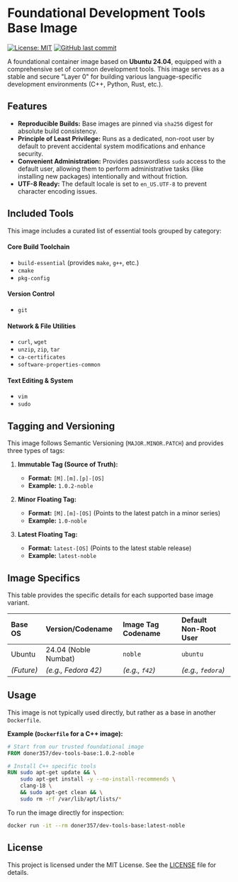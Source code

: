 # Foundational Development Tools Base Image

[![License: MIT](https://img.shields.io/badge/License-MIT-yellow.svg)](https://opensource.org/licenses/MIT)
[![GitHub last commit](https://img.shields.io/github/last-commit/Doner357/dev-tools-base.svg)](https://github.com/Doner357/dev-tools-base/tree/main)

A foundational container image based on **Ubuntu 24.04**, equipped with a comprehensive set of common development tools. This image serves as a stable and secure "Layer 0" for building various language-specific development environments (C++, Python, Rust, etc.).

## Features

* **Reproducible Builds:** Base images are pinned via `sha256` digest for absolute build consistency.
* **Principle of Least Privilege:** Runs as a dedicated, non-root user by default to prevent accidental system modifications and enhance security.
* **Convenient Administration:** Provides passwordless `sudo` access to the default user, allowing them to perform administrative tasks (like installing new packages) intentionally and without friction.
* **UTF-8 Ready:** The default locale is set to `en_US.UTF-8` to prevent character encoding issues.

## Included Tools

This image includes a curated list of essential tools grouped by category:

#### Core Build Toolchain
* `build-essential` (provides `make`, `g++`, etc.)
* `cmake`
* `pkg-config`

#### Version Control
* `git`

#### Network & File Utilities
* `curl`, `wget`
* `unzip`, `zip`, `tar`
* `ca-certificates`
* `software-properties-common`

#### Text Editing & System
* `vim`
* `sudo`

## Tagging and Versioning

This image follows Semantic Versioning (`MAJOR.MINOR.PATCH`) and provides three types of tags:

1.  **Immutable Tag (Source of Truth):**
    * **Format:** `[M].[m].[p]-[OS]`
    * **Example:** `1.0.2-noble`

2.  **Minor Floating Tag:**
    * **Format:** `[M].[m]-[OS]` (Points to the latest patch in a minor series)
    * **Example:** `1.0-noble`

3.  **Latest Floating Tag:**
    * **Format:** `latest-[OS]` (Points to the latest stable release)
    * **Example:** `latest-noble`

## Image Specifics

This table provides the specific details for each supported base image variant.

| Base OS | Version/Codename      | Image Tag Codename | Default Non-Root User |
| :------ | :-------------------- | :----------------- | :-------------------- |
| Ubuntu  | 24.04 (Noble Numbat)  | `noble`            | `ubuntu`              |
| _(Future)_ | _(e.g., Fedora 42)_   | _(e.g., `f42`)_    | _(e.g., `fedora`)_     |


## Usage

This image is not typically used directly, but rather as a base in another `Dockerfile`.

**Example (`Dockerfile` for a C++ image):**
```dockerfile
# Start from our trusted foundational image
FROM doner357/dev-tools-base:1.0.2-noble

# Install C++ specific tools
RUN sudo apt-get update && \
    sudo apt-get install -y --no-install-recommends \
    clang-18 \
    && sudo apt-get clean && \
    sudo rm -rf /var/lib/apt/lists/*
```

To run the image directly for inspection:

```bash
docker run -it --rm doner357/dev-tools-base:latest-noble
```

## License

This project is licensed under the MIT License. See the [LICENSE](./LICENSE) file for details.
